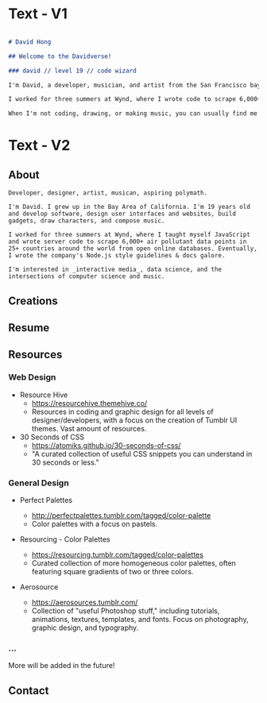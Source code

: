 # Text - V1

```Markdown

# David Hong

## Welcome to the Davidverse!

### david // level 19 // code wizard

I'm David, a developer, musician, and artist from the San Francisco bay area.

I worked for three summers at Wynd, where I wrote code to scrape 6,000+ air pollutant data points in 25+ countries around the world from open online databases. I also wrote the company's Node.js style guidelines & docs galore.

When I'm not coding, drawing, or making music, you can usually find me improvising piano or playing old-school video games.

```

# Text - V2

## About

```
Developer, designer, artist, musican, aspiring polymath.

I'm David. I grew up in the Bay Area of California. I'm 19 years old and develop software, design user interfaces and websites, build gadgets, draw characters, and compose music.

I worked for three summers at Wynd, where I taught myself JavaScript and wrote server code to scrape 6,000+ air pollutant data points in 25+ countries around the world from open online databases. Eventually, I wrote the company's Node.js style guidelines & docs galore.

I'm interested in _interactive media_, data science, and the intersections of computer science and music.
```

## Creations



## Resume



## Resources


### Web Design

- Resource Hive
  - https://resourcehive.themehive.co/
  - Resources in coding and graphic design for all levels of designer/developers, with a focus on the creation of Tumblr UI themes. Vast amount of resources.
- 30 Seconds of CSS
  - https://atomiks.github.io/30-seconds-of-css/
  - "A curated collection of useful CSS snippets you can understand in 30 seconds or less."

### General Design

- Perfect Palettes
  - http://perfectpalettes.tumblr.com/tagged/color-palette
  - Color palettes with a focus on pastels.

- Resourcing - Color Palettes
  - https://resourcing.tumblr.com/tagged/color-palettes
  - Curated collection of more homogeneous color palettes, often featuring square gradients of two or three colors.

- Aerosource
  - https://aerosources.tumblr.com/
  - Collection of "useful Photoshop stuff," including tutorials, animations, textures, templates, and fonts. Focus on photography, graphic design, and typography.

### ...

More will be added in the future!

## Contact


